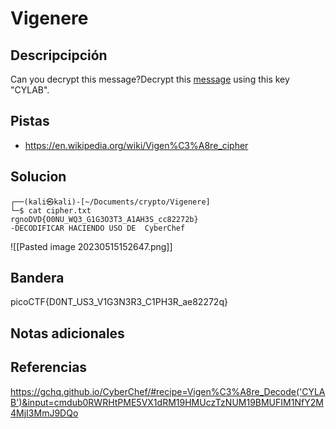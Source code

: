 # Vigenere
## Descripcipción
Can you decrypt this message?Decrypt this [message](https://artifacts.picoctf.net/c/158/cipher.txt) using this key "CYLAB".
## Pistas
- https://en.wikipedia.org/wiki/Vigen%C3%A8re_cipher
## Solucion
```
┌──(kali㉿kali)-[~/Documents/crypto/Vigenere]
└─$ cat cipher.txt         
rgnoDVD{O0NU_WQ3_G1G3O3T3_A1AH3S_cc82272b}
-DECODIFICAR HACIENDO USO DE  CyberChef
```
![[Pasted image 20230515152647.png]]
## Bandera
picoCTF{D0NT_US3_V1G3N3R3_C1PH3R_ae82272q}
## Notas adicionales
## Referencias
https://gchq.github.io/CyberChef/#recipe=Vigen%C3%A8re_Decode('CYLAB')&input=cmdub0RWRHtPME5VX1dRM19HMUczTzNUM19BMUFIM1NfY2M4MjI3MmJ9DQo
